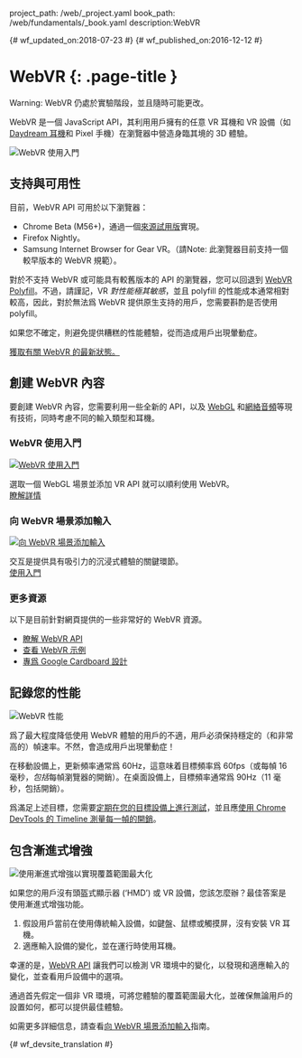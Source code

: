 project_path: /web/_project.yaml
book_path: /web/fundamentals/_book.yaml
description:WebVR

{# wf_updated_on:2018-07-23 #}
{# wf_published_on:2016-12-12 #}

# WebVR {: .page-title }

Warning: WebVR 仍處於實驗階段，並且隨時可能更改。

WebVR 是一個 JavaScript API，其利用用戶擁有的任意 VR 耳機和 VR 設備（如 [Daydream 耳機](https://vr.google.com/daydream/)和 Pixel 手機）在瀏覽器中營造身臨其境的 3D 體驗。

<img src="img/getting-started-with-webvr.jpg" alt="WebVR 使用入門" />

## 支持與可用性

目前，WebVR API 可用於以下瀏覽器：

* Chrome Beta (M56+)，通過一個[來源試用版](https://github.com/jpchase/OriginTrials/blob/gh-pages/developer-guide.md)實現。
* Firefox Nightly。
* Samsung Internet Browser for Gear VR。（請Note: 此瀏覽器目前支持一個較早版本的 WebVR 規範）。

對於不支持 WebVR 或可能具有較舊版本的 API 的瀏覽器，您可以回退到 [WebVR Polyfill](https://github.com/googlevr/webvr-polyfill)。不過，請謹記，VR *對性能極其敏感*，並且 polyfill 的性能成本通常相對較高，因此，對於無法爲 WebVR 提供原生支持的用戶，您需要斟酌是否使用 polyfill。

如果您不確定，則避免提供糟糕的性能體驗，從而造成用戶出現暈動症。

[獲取有關 WebVR 的最新狀態。](./status/)

## 創建 WebVR 內容

要創建 WebVR 內容，您需要利用一些全新的 API，以及 [WebGL](https://developer.mozilla.org/en-US/docs/Web/API/WebGL_API/Tutorial) 和[網絡音頻](https://developer.mozilla.org/en-US/docs/Web/API/Web_Audio_API)等現有技術，同時考慮不同的輸入類型和耳機。

<div class="attempt-left">
  <h3>WebVR 使用入門</h3>
  <a href="./getting-started-with-webvr/">
    <img src="img/getting-started-with-webvr.jpg" alt="WebVR 使用入門" />
  </a>
  <p>
    選取一個 WebGL 場景並添加 VR API 就可以順利使用 WebVR。<br>
    <a href="./getting-started-with-webvr/">瞭解詳情</a>
  </p>
</div>
<div class="attempt-right">
  <h3>向 WebVR 場景添加輸入</h3>
  <a href="./adding-input-to-a-webvr-scene/">
    <img src="img/adding-input-to-a-webvr-scene.jpg" alt="向 WebVR 場景添加輸入" />
  </a>
  <p>
    交互是提供具有吸引力的沉浸式體驗的關鍵環節。<br>
    <a href="./adding-input-to-a-webvr-scene/">使用入門 </a>
  </p>
</div>

<div class="clearfix"></div>

### 更多資源

以下是目前針對網頁提供的一些非常好的 WebVR 資源。

* [瞭解 WebVR API](https://developer.mozilla.org/en-US/docs/Web/API/WebVR_API)
* [查看 WebVR 示例](https://webvr.info/samples/)
* [專爲 Google Cardboard 設計](https://www.google.com/design/spec-vr/designing-for-google-cardboard/a-new-dimension.html)

## 記錄您的性能

<img src="img/oce.png" class="attempt-right" alt="WebVR 性能" />

爲了最大程度降低使用 WebVR 體驗的用戶的不適，用戶必須保持穩定的（和非常高的）幀速率。不然，會造成用戶出現暈動症！

在移動設備上，更新頻率通常爲 60Hz，這意味着目標頻率爲 60fps（或每幀 16 毫秒，*包括*每幀瀏覽器的開銷）。在桌面設備上，目標頻率通常爲 90Hz（11 毫秒，包括開銷）。

爲滿足上述目標，您需要[定期在您的目標設備上進行測試](/web/tools/chrome-devtools/remote-debugging/)，並且應[使用 Chrome DevTools 的 Timeline 測量每一幀的開銷](/web/tools/chrome-devtools/evaluate-performance/timeline-tool)。

## 包含漸進式增強

<img src="img/touch-input.png" class="attempt-right" alt="使用漸進式增強以實現覆蓋範圍最大化" />

如果您的用戶沒有頭盔式顯示器 (‘HMD’) 或 VR 設備，您該怎麼辦？最佳答案是使用漸進式增強功能。

1. 假設用戶當前在使用傳統輸入設備，如鍵盤、鼠標或觸摸屏，沒有安裝 VR 耳機。
2. 適應輸入設備的變化，並在運行時使用耳機。

幸運的是，[WebVR API](https://developer.mozilla.org/en-US/docs/Web/API/WebVR_API) 讓我們可以檢測 VR 環境中的變化，以發現和適應輸入的變化，並查看用戶設備中的選項。

通過首先假定一個非 VR 環境，可將您體驗的覆蓋範圍最大化，並確保無論用戶的設置如何，都可以提供最佳體驗。

如需更多詳細信息，請查看[向 WebVR 場景添加輸入](./adding-input-to-a-webvr-scene/)指南。


{# wf_devsite_translation #}
